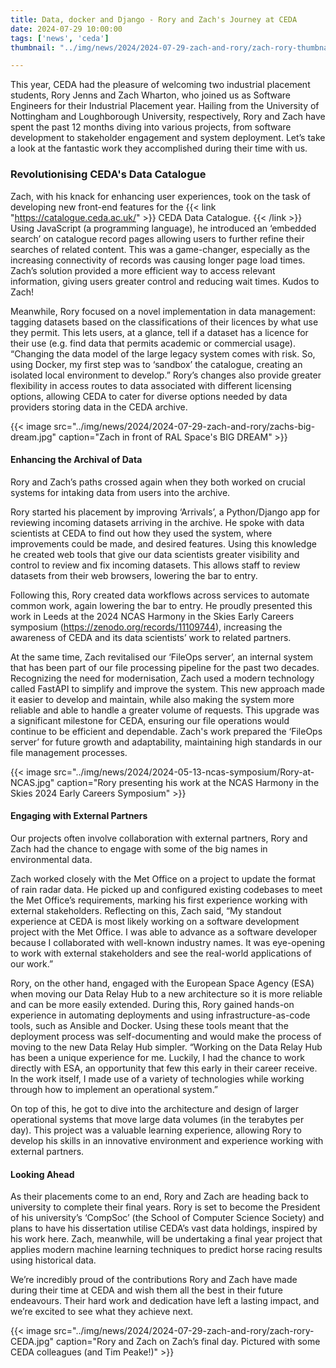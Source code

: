 ```yaml
---
title: Data, docker and Django - Rory and Zach's Journey at CEDA
date: 2024-07-29 10:00:00
tags: ['news', 'ceda']
thumbnail: "../img/news/2024/2024-07-29-zach-and-rory/zach-rory-thumbnail.jpg"

---
```


This year, CEDA had the pleasure of welcoming two industrial placement students, Rory Jenns and Zach Wharton, who joined us as Software Engineers for their Industrial Placement year. Hailing from the University of Nottingham and Loughborough University, respectively, Rory and Zach have spent the past 12 months diving into various projects, from software development to stakeholder engagement and system deployment. Let’s take a look at the fantastic work they accomplished during their time with us.

### Revolutionising CEDA's Data Catalogue

Zach, with his knack for enhancing user experiences, took on the task of developing new front-end features for the {{< link "https://catalogue.ceda.ac.uk/" >}} CEDA Data Catalogue. {{< /link >}} Using JavaScript (a programming language), he introduced an ‘embedded search’ on catalogue record pages allowing users to further refine their searches of related content. This was a game-changer, especially as the increasing connectivity of records was causing longer page load times. Zach’s solution provided a more efficient way to access relevant information, giving users greater control and reducing wait times. Kudos to Zach!

Meanwhile, Rory focused on a novel implementation in data management: tagging datasets based on the classifications of their licences by what use they permit. This lets users, at a glance, tell if a dataset has a licence for their use (e.g. find data that permits academic or commercial usage).  “Changing the data model of the large legacy system comes with risk. So, using Docker, my first step was to ‘sandbox’ the catalogue, creating an isolated local environment to develop.” Rory’s changes also provide greater flexibility in access routes to data associated with different licensing options, allowing CEDA to cater for diverse options needed by data providers storing data in the CEDA archive.

{{< image src="../img/news/2024/2024-07-29-zach-and-rory/zachs-big-dream.jpg" caption="Zach in front of RAL Space's BIG DREAM" >}}

#### Enhancing the Archival of Data

Rory and Zach’s paths crossed again when they both worked on crucial systems for intaking data from users into the archive.

Rory started his placement by improving ‘Arrivals’, a Python/Django app for reviewing incoming datasets arriving in the archive. He spoke with data scientists at CEDA to find out how they used the system, where improvements could be made, and desired features. Using this knowledge he created web tools that give our data scientists greater visibility and control to review and fix incoming datasets. This allows staff to review datasets from their web browsers, lowering the bar to entry.

Following this, Rory created data workflows across services to automate common work, again lowering the bar to entry. He proudly presented this work in Leeds at the 2024 NCAS Harmony in the Skies Early Careers symposium (https://zenodo.org/records/11109744), increasing the awareness of CEDA and its data scientists’ work to related partners.

At the same time, Zach revitalised our ‘FileOps server’, an internal system that has been part of our file processing pipeline for the past two decades. Recognizing the need for modernisation, Zach used a modern technology called FastAPI to simplify and improve the system. This new approach made it easier to develop and maintain, while also making the system more reliable and able to handle a greater volume of requests. This upgrade was a significant milestone for CEDA, ensuring our file operations would continue to be efficient and dependable. Zach's work prepared the ‘FileOps server’ for future growth and adaptability, maintaining high standards in our file management processes.

{{< image src="../img/news/2024/2024-05-13-ncas-symposium/Rory-at-NCAS.jpg" caption="Rory presenting his work at the NCAS Harmony in the Skies 2024 Early Careers Symposium" >}}

#### Engaging with External Partners

Our projects often involve collaboration with external partners, Rory and Zach had the chance to engage with some of the big names in environmental data.

Zach worked closely with the Met Office on a project to update the format of rain radar data. He picked up and configured existing codebases to meet the Met Office’s requirements, marking his first experience working with external stakeholders. Reflecting on this, Zach said, “My standout experience at CEDA is most likely working on a software development project with the Met Office. I was able to advance as a software developer because I collaborated with well-known industry names. It was eye-opening to work with external stakeholders and see the real-world applications of our work.”

Rory, on the other hand, engaged with the European Space Agency (ESA) when moving our Data Relay Hub to a new architecture so it is more reliable and can be more easily extended. During this, Rory gained hands-on experience in automating deployments and using infrastructure-as-code tools, such as Ansible and Docker. Using these tools meant that the deployment process was self-documenting and would make the process of moving to the new Data Relay Hub simpler. “Working on the Data Relay Hub has been a unique experience for me. Luckily, I had the chance to work directly with ESA, an opportunity that few this early in their career receive. In the work itself, I made use of a variety of technologies while working through how to implement an operational system.”

On top of this, he got to dive into the architecture and design of larger operational systems that move large data volumes (in the terabytes per day). This project was a valuable learning experience, allowing Rory to develop his skills in an innovative environment and experience working with external partners.

#### Looking Ahead

As their placements come to an end, Rory and Zach are heading back to university to complete their final years. Rory is set to become the President of his university’s ‘CompSoc’ (the School of Computer Science Society) and plans to have his dissertation utilise CEDA’s vast data holdings, inspired by his work here. Zach, meanwhile, will be undertaking a final year project that applies modern machine learning techniques to predict horse racing results using historical data.

We’re incredibly proud of the contributions Rory and Zach have made during their time at CEDA and wish them all the best in their future endeavours. Their hard work and dedication have left a lasting impact, and we’re excited to see what they achieve next.

{{< image src="../img/news/2024/2024-07-29-zach-and-rory/zach-rory-CEDA.jpg" caption="Rory and Zach on Zach’s final day. Pictured with some CEDA colleagues (and Tim Peake!)" >}}
